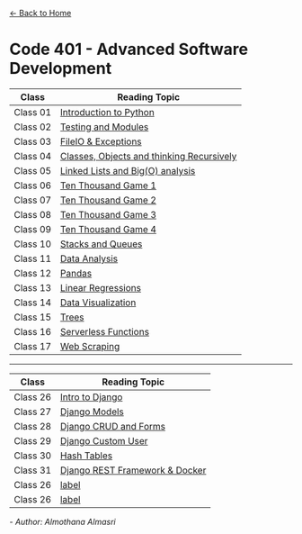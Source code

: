 [&leftarrow; Back to Home](../README.md)

# Code 401 - Advanced Software Development

| Class    | Reading Topic                                                   |
|----------|-----------------------------------------------------------------|
| Class 01 | [Introduction to Python](Class-01.md)                           |
| Class 02 | [Testing and Modules](Class-02.md)                              |
| Class 03 | [FileIO & Exceptions](Class-03.md)                              |
| Class 04 | [Classes, Objects and thinking Recursively](Class-04.md)        |
| Class 05 | [Linked Lists and Big(O) analysis](Class-05.md)                 |
| Class 06 | [Ten Thousand Game 1](Class-06.md)                              |
| Class 07 | [Ten Thousand Game 2](Class-07.md)                              |
| Class 08 | [Ten Thousand Game 3](Class-08.md)                              |
| Class 09 | [Ten Thousand Game 4](Class-09.md)                              |
| Class 10 | [Stacks and Queues](Class-10.md)                                |
| Class 11 | [Data Analysis](Class-11.md)                                    |
| Class 12 | [Pandas](Class-12.md)                                           |
| Class 13 | [Linear Regressions](Class-13.md)                               |
| Class 14 | [Data Visualization](Class-14.md)                               |
| Class 15 | [Trees](Class-15.md)                                            |
| Class 16 | [Serverless Functions](Class-16.md)                             |
| Class 17 | [Web Scraping](Class-17.md)                                     |

---

| Class    | Reading Topic                                                   |
|----------|-----------------------------------------------------------------|
| Class 26 | [Intro to Django](Class-26.md)                                  |
| Class 27 | [Django Models](Class-27.md)                                    |
| Class 28 | [Django CRUD and Forms](Class-28.md)                            |
| Class 29 | [Django Custom User](Class-29.md)                               |
| Class 30 | [Hash Tables](Class-30.md)                                      |
| Class 31 | [Django REST Framework & Docker](Class-31.md)                                            |
| Class 26 | [label](Class-26.md)                                            |
| Class 26 | [label](Class-26.md)                                            |



*- Author: Almothana Almasri*